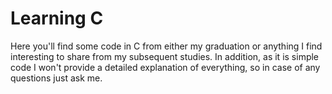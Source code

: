 # Learning C
Here you'll find some code in C from either my graduation or anything I find interesting to share from my subsequent studies. In addition, as it is simple code I won't provide a detailed explanation of everything, so in case of any questions just ask me.  
